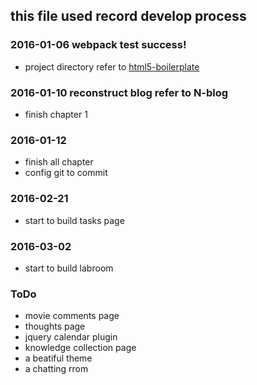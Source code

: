 ## this file used record develop process

### 2016-01-06 webpack test success!
  * project directory refer to [html5-boilerplate](https://github.com/h5bp/html5-boilerplate)  

### 2016-01-10 reconstruct blog refer to N-blog
  * finish chapter 1  

### 2016-01-12
  * finish all chapter
  * config git to commit  

### 2016-02-21
  * start to build tasks page  

### 2016-03-02
  * start to build labroom  

### ToDo
* movie comments page
* thoughts page
* jquery calendar plugin 
* knowledge collection page
* a beatiful theme
* a chatting rrom
           


